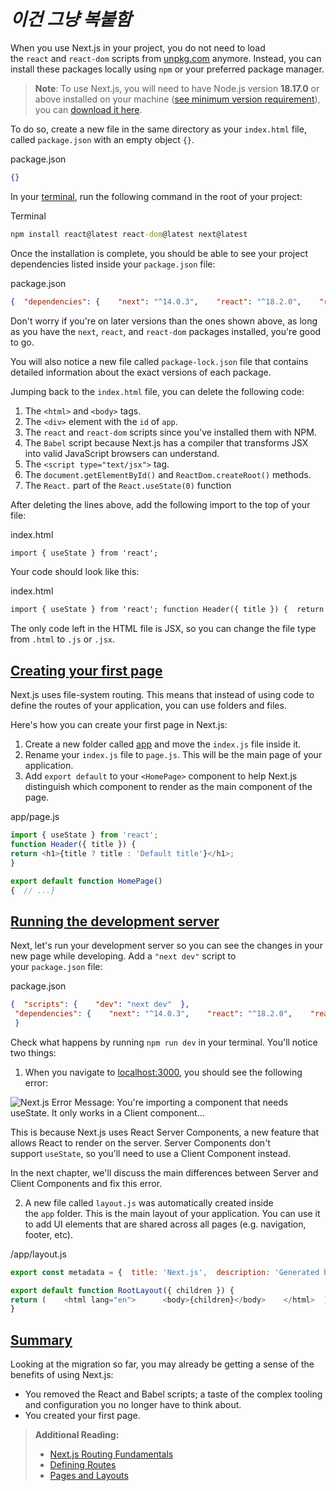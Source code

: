 # ***이건 그냥 복붙함***

When you use Next.js in your project, you do not need to load the `react` and `react-dom` scripts from [unpkg.com](http://unpkg.com/) anymore. Instead, you can install these packages locally using `npm` or your preferred package manager.

> **Note**: To use Next.js, you will need to have Node.js version **18.17.0** or above installed on your machine ([see minimum version requirement](https://nextjs.org/docs/getting-started/installation)), you can [download it here](https://nodejs.org/en/).

To do so, create a new file in the same directory as your `index.html` file, called `package.json` with an empty object `{}`.

package.json

```json
{}
```

In your [terminal](https://code.visualstudio.com/docs/terminal/basics), run the following command in the root of your project:

Terminal

```cmd
npm install react@latest react-dom@latest next@latest
```

Once the installation is complete, you should be able to see your project dependencies listed inside your `package.json` file:

package.json

```json
{  "dependencies": {    "next": "^14.0.3",    "react": "^18.2.0",    "react-dom": "^18.2.0"  }}
```

Don't worry if you're on later versions than the ones shown above, as long as you have the `next`, `react`, and `react-dom` packages installed, you're good to go.

You will also notice a new file called `package-lock.json` file that contains detailed information about the exact versions of each package.

Jumping back to the `index.html` file, you can delete the following code:

1. The `<html>` and `<body>` tags.
2. The `<div>` element with the `id` of `app`.
3. The `react` and `react-dom` scripts since you've installed them with NPM.
4. The `Babel` script because Next.js has a compiler that transforms JSX into valid JavaScript browsers can understand.
5. The `<script type="text/jsx">` tag.
6. The `document.getElementById()` and `ReactDom.createRoot()` methods.
7. The `React.` part of the `React.useState(0)` function

After deleting the lines above, add the following import to the top of your file:

index.html

```HTML
import { useState } from 'react';
```

Your code should look like this:

index.html

```HTML
import { useState } from 'react'; function Header({ title }) {  return <h1>{title ? title : 'Default title'}</h1>;} function HomePage() {  const names = ['Ada Lovelace', 'Grace Hopper', 'Margaret Hamilton'];   const [likes, setLikes] = useState(0);   function handleClick() {    setLikes(likes + 1);  }   return (    <div>      <Header title="Develop. Preview. Ship." />      <ul>        {names.map((name) => (          <li key={name}>{name}</li>        ))}      </ul>       <button onClick={handleClick}>Like ({likes})</button>    </div>  );}
```

The only code left in the HTML file is JSX, so you can change the file type from `.html` to `.js` or `.jsx`.

## [Creating your first page](https://nextjs.org/learn/react-foundations/installation#creating-your-first-page)

Next.js uses file-system routing. This means that instead of using code to define the routes of your application, you can use folders and files.

Here's how you can create your first page in Next.js:

1. Create a new folder called [app](https://nextjs.org/docs/app/building-your-application/routing#the-app-router) and move the `index.js` file inside it.
2. Rename your `index.js` file to `page.js`. This will be the main page of your application.
3. Add `export default` to your `<HomePage>` component to help Next.js distinguish which component to render as the main component of the page.

app/page.js

```javascript
import { useState } from 'react';
function Header({ title }) {
return <h1>{title ? title : 'Default title'}</h1>;
} 

export default function HomePage() 
{  // ...}
```

## [Running the development server](https://nextjs.org/learn/react-foundations/installation#running-the-development-server)

Next, let's run your development server so you can see the changes in your new page while developing. Add a `"next dev"` script to your `package.json` file:

package.json

```json
{  "scripts": {    "dev": "next dev"  },
 "dependencies": {    "next": "^14.0.3",    "react": "^18.2.0",    "react-dom": "^18.2.0"  }
 }
```

Check what happens by running `npm run dev` in your terminal. You'll notice two things:

1. When you navigate to [localhost:3000](http://localhost:3000/), you should see the following error:

![Next.js Error Message: You're importing a component that needs useState. It only works in a Client component...](https://nextjs.org/_next/image?url=%2Flearn%2Fdark%2Flearn-usestate-rsc-error.png&w=3840&q=75&dpl=dpl_4ykYFHvrysxFPMKSgipbGVFm9BQ2)

This is because Next.js uses React Server Components, a new feature that allows React to render on the server. Server Components don't support `useState`, so you'll need to use a Client Component instead.

In the next chapter, we'll discuss the main differences between Server and Client Components and fix this error.

2. A new file called `layout.js` was automatically created inside the `app` folder. This is the main layout of your application. You can use it to add UI elements that are shared across all pages (e.g. navigation, footer, etc).

/app/layout.js

```javascript
export const metadata = {  title: 'Next.js',  description: 'Generated by Next.js',};

export default function RootLayout({ children }) {  
return (    <html lang="en">      <body>{children}</body>    </html>  );
}
```

## [Summary](https://nextjs.org/learn/react-foundations/installation#summary)

Looking at the migration so far, you may already be getting a sense of the benefits of using Next.js:

- You removed the React and Babel scripts; a taste of the complex tooling and configuration you no longer have to think about.
- You created your first page.

> **Additional Reading:**
> 
> - [Next.js Routing Fundamentals](https://nextjs.org/docs/app/building-your-application/routing)
> - [Defining Routes](https://nextjs.org/docs/app/building-your-application/routing/defining-routes)
> - [Pages and Layouts](https://nextjs.org/docs/app/building-your-application/routing/pages-and-layouts)